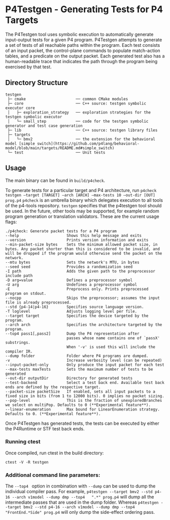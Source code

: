 # P4Testgen - Generating Tests for P4 Targets

The P4Testgen tool uses symbolic execution to automatically generate input-output tests for a given P4 program. P4Testgen attempts to generate a set of tests of all reachable paths within the program. Each test consists of an input packet, the control-plane commands to populate match-action tables, and a predicate on the output packet. Each generated test also has a human-readable trace that indicates the path through the program being exercised by that test.

## Directory Structure

```
testgen
 ├─ cmake                      ── common CMake modules
 ├─ core                       ── C++ source: testgen symbolic executor core
 │   ├─ exploration_strategy   ── exploration strategies for the testgen symbolic executor
 │   └─ small_step             ── code for the testgen symbolic generator and test case generation
 ├─ lib                        ── C++ source: testgen library files
 ├─ targets
 │   └─ bmv2                   ── the extension for the behavioral model [simple switch](https://github.com/p4lang/behavioral-model/blob/main/targets/README.md#simple_switch)
 └─ test                       ── Unit tests
```

## Usage
The main binary can be found in `build/p4check`.

To generate tests for a particular target and P4 architecture, run `p4check testgen –target [TARGET] –arch [ARCH] –max-tests 10 –out-dir [OUT] prog.p4`
`p4check` is an umbrella binary which delegates execution to all tools of the p4-tools repository.
`testgen` specifies that the p4testgen tool should be used. In the future, other tools may be supported, for example random program generation or translation validators.
These are the current usage flags:

```
./p4check: Generate packet tests for a P4 program
--help                     Shows this help message and exits
--version                  Prints version information and exits
--min-packet-size bytes    Sets the minimum allowed packet size, in bytes. Any packet shorter than this is considered to be invalid, and will be dropped if the program would otherwise send the packet on the network.
--mtu bytes                Sets the network's MTU, in bytes
--seed seed                Provides a randomization seed
-I path                    Adds the given path to the preprocessor include path
-D arg=value               Defines a preprocessor symbol
-U arg                     Undefines a preprocessor symbol
-E                         Preprocess only. Prints preprocessed program on stdout.
--nocpp                    Skips the preprocessor; assumes the input file is already preprocessed.
--std {p4-14|p4-16}        Specifies source language version.
-T loglevel                Adjusts logging level per file.
--target target            Specifies the device targeted by the program.
--arch arch                Specifies the architecture targeted by the program.
--top4 pass1[,pass2]       Dump the P4 representation after
                           passes whose name contains one of `passX' substrings.
                           When '-v' is used this will include the compiler IR.
--dump folder              Folder where P4 programs are dumped.
-v                         Increase verbosity level (can be repeated)
--input-packet-only        Only produce the input packet for each test
--max-tests maxTests       Sets the maximum number of tests to be generated
--out-dir outputDir        Directory for generated tests
--test-backend             Select a test back end. Available test back ends are defined by the respective target.
--packet-size packetSize   If enabled, sets all input packets to a fixed size in bits (from 1 to 12000 bits). 0 implies no packet sizing.
--pop-level                This is the fraction of unexploredBranches we select on multiPop. Defaults to 0 (**Experimental feature**).
--linear-enumeration       Max bound for LinearEnumeration strategy. Defaults to 0. (**Experimental feature**).
```

Once P4Testgen has generated tests, the tests can be executed by either the P4Runtime or STF test back ends.

### Running ctest
Once compiled, run ctest in the build directory:
```
ctest -V -R testgen
```

### Additional command line parameters:
The ```--top4 ``` option in combination with ```--dump``` can be used to dump the individual compiler pass. For example, ```p4testgen --target bmv2 --std p4-16 --arch v1model --dump dmp --top4   ".*" prog.p4``` will dump all the intermediate passes that are used in the dump folder. Whereas ```p4testgen --target bmv2 --std p4-16 --arch v1model --dump dmp --top4 "FrontEnd.*Side" prog.p4``` will only dump the side-effect ordering pass.
